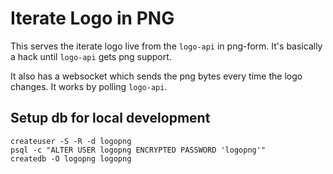# Iterate Logo in PNG

This serves the iterate logo live from the `logo-api` in png-form. It's basically a hack until
`logo-api` gets png support.

It also has a websocket which sends the png bytes every time the logo changes. It works by polling
`logo-api`.

## Setup db for local development

```
createuser -S -R -d logopng
psql -c "ALTER USER logopng ENCRYPTED PASSWORD 'logopng'"
createdb -O logopng logopng
```
